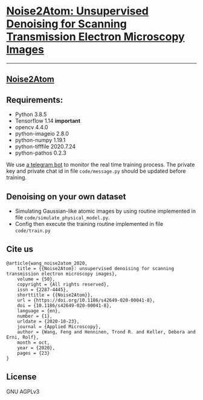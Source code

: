 # [Noise2Atom: Unsupervised Denoising for Scanning Transmission Electron Microscopy Images](http://fengwang.github.io/noise2atom/#/)

----

## [Noise2Atom](http://fengwang.github.io/noise2atom)

## Requirements:

- Python 3.8.5
- Tensorflow 1.14 __important__
- opencv 4.4.0
- python-imageio 2.8.0
- python-numpy 1.19.1
- python-tifffile 2020.7.24
- python-pathos 0.2.3


We use [a telegram bot](https://core.telegram.org/bots) to monitor the real time training process.
The private key and private chat id in file `code/message.py` should be updated before training.

## Denoising on your own dataset

- Simulating Gaussian-like atomic images by using routine implemented in file `code/simulate_physical_model.py`.
- Config then execute the training routine implemented in file `code/train.py`


## Cite us

```
@article{wang_noise2atom_2020,
	title = {{Noise2Atom}: unsupervised denoising for scanning transmission electron microscopy images},
	volume = {50},
	copyright = {All rights reserved},
	issn = {2287-4445},
	shorttitle = {{Noise2Atom}},
	url = {https://doi.org/10.1186/s42649-020-00041-8},
	doi = {10.1186/s42649-020-00041-8},
	language = {en},
	number = {1},
	urldate = {2020-10-23},
	journal = {Applied Microscopy},
	author = {Wang, Feng and Henninen, Trond R. and Keller, Debora and Erni, Rolf},
	month = oct,
	year = {2020},
	pages = {23}
}
```


## License

GNU AGPLv3

